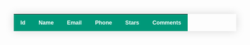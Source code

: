<table class="styled-table">
    <thead class="table-dark">
        <tr>
        <th scope="col">Id</th>
        <th scope="col">Name</th>
        <th scope="col">Email</th>
        <th scope="col">Phone</th>
        <th scope="col">Stars</th>
        <th scope="col">Comments</th>
        </tr>
    </thead>
    <tbody id="table_body">
    </tbody>
</table>


<script>

var myHeaders = new Headers();
myHeaders.append("Cookie", "JSESSIONID=50444A2204FEABB3D34244D4E48F50B7");

var requestOptions = {
  method: 'GET',
  headers: myHeaders,
  redirect: 'follow'
};

fetch("https://breadbops.gq/api/reviewInventory/all").then((data)=>{
    console.log(data);
    return data.json();
}).then((objectData)=>{
    console.log(objectData[0].name);
    let tableData="";
    objectData.map((values)=>{
        tableData+=`<tr>
        <td>${values.id}</td>
        <td>${values.name}</td>
        <td>${values.email}</td>
        <td>${values.phone}</td>
        <td>${values.stars}</td>
        <td>${values.comments}</td>
      </tr>`;
    });
    document.getElementById("table_body").innerHTML=tableData;
})


</script>

<style>
    
.styled-table {
    border-collapse: collapse;
    margin: 25px 0;
    font-size: 0.9em;
    font-family: sans-serif;
    min-width: 400px;
    max-width:1200px;
    box-shadow: 0 0 20px rgba(0, 0, 0, 0.15);
    margin-left: auto;
    margin-right: auto;
}

.styled-table thead tr {
    background-color: #009879;
    color: #ffffff;
    text-align: left;
}

.styled-table th,
.styled-table td {
    padding: 12px 15px;
}

.styled-table tbody tr {
    border-bottom: 1px solid #dddddd;
}

.styled-table tbody tr:nth-of-type(even) {
    background-color: #f3f3f3;
}

.styled-table tbody tr:last-of-type {
    border-bottom: 2px solid #009879;
}

.styled-table tbody tr.active-row {
    font-weight: bold;
    color: #009879;
}